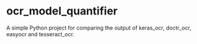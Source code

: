 # ocr_model_quantifier
A simple Python project for comparing the output of keras_ocr, doctr_ocr, easyocr and tesseract_ocr.
